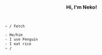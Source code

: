 
<samp><h3 align='center'>Hi, I'm Neko!</h3></samp>
<br>

```sh
~ / Fetch

- He/him        
- I use Penguin 
- I eat rice
~ / 
```
